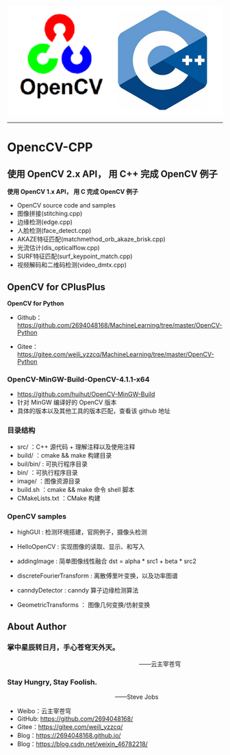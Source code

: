 ![CPlusPlus Logo](./logo.png)

--------------------------------------------------------------------------------
# OpencCV-CPP

## 使用 OpenCV 2.x API， 用 C++ 完成 OpenCV 例子
 
**使用 OpenCV 1.x API， 用 C 完成 OpenCV 例子**
- OpenCV source code and samples
- 图像拼接(stitching.cpp)
- 边缘检测(edge.cpp)
- 人脸检测(face_detect.cpp)
- AKAZE特征匹配(matchmethod_orb_akaze_brisk.cpp)
- 光流估计(dis_opticalflow.cpp)
- SURF特征匹配(surf_keypoint_match.cpp)
- 视频解码和二维码检测(video_dmtx.cpp)

## OpenCV for CPlusPlus

**OpenCV for Python**
- Github：https://github.com/2694048168/MachineLearning/tree/master/OpenCV-Python

- Gitee：https://gitee.com/weili_yzzcq/MachineLearning/tree/master/OpenCV-Python


### OpenCV-MinGW-Build-OpenCV-4.1.1-x64
- https://github.com/huihut/OpenCV-MinGW-Build
- 针对 MinGW 编译好的 OpenCV 版本
- 具体的版本以及其他工具的版本匹配，查看该 github 地址

### 目录结构
- src/ ：C++ 源代码 + 理解注释以及使用注释
- build/ ：cmake && make 构建目录
- buil/bin/ : 可执行程序目录
- bin/ ：可执行程序目录
- image/ ：图像资源目录
- build.sh ：cmake && make 命令 shell 脚本
- CMakeLists.txt ：CMake 构建

### OpenCV samples

- highGUI : 检测环境搭建，官网例子，摄像头检测

- HelloOpenCV : 实现图像的读取、显示、和写入

- addingImage : 简单图像线性融合 dst = alpha * src1 + beta * src2

- discreteFourierTransform : 离散傅里叶变换，以及功率图谱

- canndyDetector : canndy 算子边缘检测算法

- GeometricTransforms ： 图像几何变换/仿射变换 


## About Author

### 掌中星辰转日月，手心苍穹天外天。
&emsp;&emsp;&emsp;&emsp;&emsp;&emsp;&emsp;&emsp;&emsp;&emsp;&emsp;&emsp;&emsp;&emsp;&emsp;&emsp;&emsp;&emsp;&emsp;&emsp;&emsp;&emsp;——云主宰苍穹

### Stay Hungry, Stay Foolish.
&emsp;&emsp;&emsp;&emsp;&emsp;&emsp;&emsp;&emsp;&emsp;&emsp;&emsp;&emsp;&emsp;&emsp;&emsp;&emsp;&emsp;&emsp;——Steve Jobs

- Weibo：云主宰苍穹
- GitHub: https://github.com/2694048168/
- Gitee：https://gitee.com/weili_yzzcq/
- Blog：https://2694048168.github.io/
- Blog：https://blog.csdn.net/weixin_46782218/
